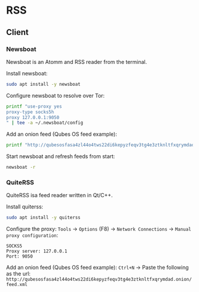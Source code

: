 # RSS

## Client

### Newsboat

Newsboat is an Atomm and RSS reader from the terminal.

Install newsboat:
```sh
sudo apt install -y newsboat
```

Configure newsboat to resolve over Tor:
```sh
printf "use-proxy yes
proxy-type socks5h
proxy 127.0.0.1:9050
" | tee -a ~/.newsboat/config
```

Add an onion feed (Qubes OS feed example):
```sh
printf "http://qubesosfasa4zl44o4tws22di6kepyzfeqv3tg4e3ztknltfxqrymdad.onion/feed.xml" | tee -a ~/.newsboat/urls
```

Start newsboat and refresh feeds from start:
```sh
newsboat -r
```

### QuiteRSS

QuiteRSS isa feed reader written in Qt/C++.

Install quiterss:
```sh
sudo apt install -y quiterss
```

Configure the proxy: `Tools` -> `Options` (F8) -> `Network Connections` -> `Manual proxy configuration`:
```
SOCKS5
Proxy server: 127.0.0.1
Port: 9050
```

Add an onion feed (Qubes OS feed example):
`Ctrl+N` -> Paste the following as the url: `http://qubesosfasa4zl44o4tws22di6kepyzfeqv3tg4e3ztknltfxqrymdad.onion/feed.xml`